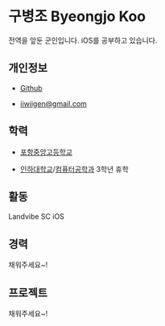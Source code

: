 # 구병조 Byeongjo Koo
전역을 앞둔 군인입니다. iOS를 공부하고 있습니다.

## 개인정보

* [Github](https://github.com/gen-com)

* iiwiigen@gmail.com

## 학력

* [포항중앙고등학교](http://school.gyo6.net/pojungang)

* [인하대학교](http://www.inha.ac.kr/mbshome/mbs/kr/index.do)/[컴퓨터공학과](http://www.inha.ac.kr/cop/search/introList.do?siteId=kr&deptCode=1184&majorCodeH=217&majorCodeS=0009&codeS=0183&id=kr_030201190000) 3학년 휴학

## 활동

Landvibe SC iOS

## 경력

채워주세요~!

## 프로젝트

채워주세요~!
